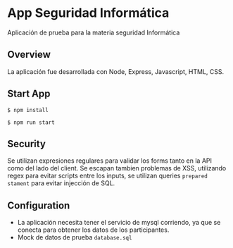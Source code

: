 # App Seguridad Informática

Aplicación de prueba para la materia seguridad Informática

## Overview

La aplicación fue desarrollada con Node, Express, Javascript, HTML, CSS.

## Start App

```
$ npm install
```

```
$ npm run start
```

## Security

Se utilizan expresiones regulares para validar los forms tanto en la API como del lado del client. Se escapan tambien problemas de XSS, utilizando regex para evitar scripts entre los inputs, se utilizan queries `prepared stament` para evitar injección de SQL.

## Configuration

- La aplicación necesita tener el servicio de mysql corriendo, ya que se conecta para obtener los datos de los participantes.
- Mock de datos de prueba `database.sql`